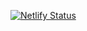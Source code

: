 [![Netlify Status](https://api.netlify.com/api/v1/badges/dacf1161-c225-4241-a3eb-868aa51761a4/deploy-status)](https://app.netlify.com/sites/bbirthday-ffringe/deploys)